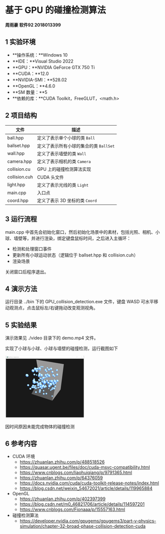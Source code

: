 # 基于 GPU 的碰撞检测算法

**周雨豪  软件92  2018013399**



## 1 实验环境

- **操作系统：**Windows 10
- **IDE：**Visual Studio 2022
- **GPU：**NVIDIA GeForce GTX 750 Ti
- **CUDA：**12.0
- **NVIDIA-SMI：**528.02
- **OpenGL：**4.6.0
- **SM 数量：**5
- **依赖的库：**CUDA Toolkit，FreeGLUT，<math.h>



## 2 项目结构

| 文件          | 描述                                   |
| ------------- | -------------------------------------- |
| ball.hpp      | 定义了表示单个小球的类 `Ball`          |
| ballset.hpp   | 定义了表示所有小球的集合的类 `BallSet` |
| wall.hpp      | 定义了表示墙壁的类 `Wall`              |
| camera.hpp    | 定义了表示相机的类 `Camera`            |
| collision.cu  | GPU 上的碰撞检测算法实现               |
| collision.cuh | CUDA 头文件                            |
| light.hpp     | 定义了表示光线的类 `Light`             |
| main.cpp      | 入口点                                 |
| coord.hpp     | 定义了表示 3D 坐标的类 `Coord`         |

<div style="page-break-after: always;"></div> 

## 3 运行流程

main.cpp 中首先会初始化窗口，然后初始化场景中的素材，包括光照、相机、小球、墙壁等，并进行渲染，绑定键盘鼠标时间，之后进入主循环：

- 检测和处理窗口事件
- 更新所有小球运动状态（逻辑位于 ballset.hpp 和 collision.cuh）
- 渲染场景

关闭窗口后程序退出。



## 4 演示方法

运行目录 ../bin 下的 GPU_collision_detection.exe 文件，键盘 WASD 可水平移动观测点，点击鼠标左/右键拖动改变观测视角。



## 5 实验结果

演示效果见 ./video 目录下的 demo.mp4 文件。

实现了小球与小球、小球与墙壁的碰撞检测，运行截图如下

<img src="asset/4411673190229_.pic.jpg" alt="4411673190229_.pic" style="zoom:25%;" />

因时间原因未能完成物体的碰撞检测

<div style="page-break-after: always;"></div> 

## 6 参考内容

- CUDA 环境
  - https://zhuanlan.zhihu.com/p/488518526
  - https://quasar.ugent.be/files/doc/cuda-msvc-compatibility.html
  - https://www.cnblogs.com/liaohuiqiang/p/9791365.html
  - https://zhuanlan.zhihu.com/p/64376059
  - https://docs.nvidia.com/cuda/cuda-toolkit-release-notes/index.html
  - https://blog.csdn.net/weixin_54672021/article/details/119965884
- OpenGL
  - https://zhuanlan.zhihu.com/p/402397399
  - https://blog.csdn.net/m0_46821706/article/details/114597201
  - https://www.cnblogs.com/Fionaaa/p/15557163.html
- 碰撞检测算法
  - https://developer.nvidia.com/gpugems/gpugems3/part-v-physics-simulation/chapter-32-broad-phase-collision-detection-cuda